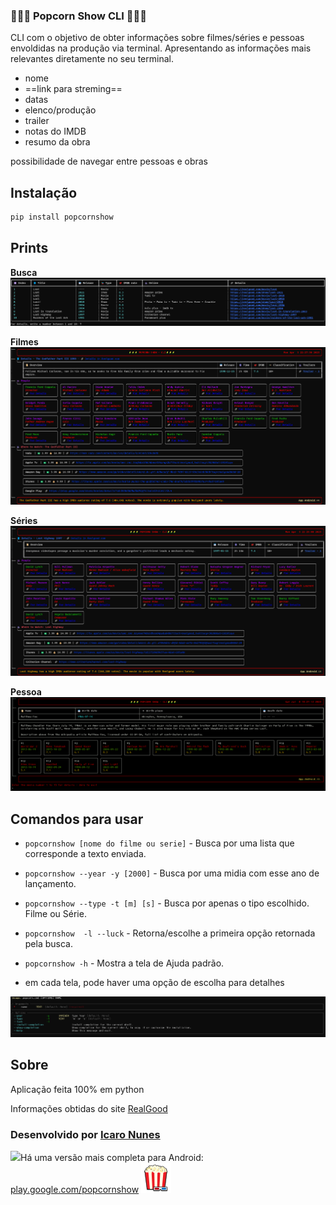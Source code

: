 ### 🍿🍿🍿 Popcorn Show CLI 🍿🍿🍿

CLI com o objetivo de obter informações sobre filmes/séries e pessoas envoldidas na produção via terminal.
Apresentando as informações mais relevantes diretamente no seu terminal.

- nome
- ==link para streming==
- datas
- elenco/produção
- trailer
- notas do IMDB
- resumo da obra

possibilidade de navegar entre pessoas e obras

## Instalação

```` bash
pip install popcornshow
````
## Prints

**Busca** 
![](docs/assets/cli_search.png)

**Filmes**
![](docs/assets/show_movie.png)  

**Séries**
![](docs/assets/show_serie.png)  

**Pessoa**
![](docs/assets/person.png)

## Comandos para usar

* `popcornshow [nome do filme ou serie]` - Busca por uma lista que corresponde a texto enviada.
* `popcornshow --year -y [2000]` - Busca por uma midia com esse ano de lançamento.
* `popcornshow --type -t [m] [s]` - Busca por apenas o tipo escolhido. Filme ou Série.
* `popcornshow  -l --luck` - Retorna/escolhe a primeira opção retornada pela busca.
* `popcornshow -h` - Mostra a tela de Ajuda padrão.

* em cada tela, pode haver uma opção de escolha para detalhes

![](docs/assets/help.png)

## Sobre

Aplicação feita 100% em python

Informações obtidas do site [RealGood](https://reelgood.com/)
### Desenvolvido por [Icaro Nunes](https://www.github.com/icaronunes)  

<img src=docs/assets/android.png width=120px />Há uma versão mais completa para Android: [play.google.com/popcornshow](https://play.google.com/store/apps/details?id=br.com.icaro.filme) ![alt text](docs/assets/popcorn.png)
